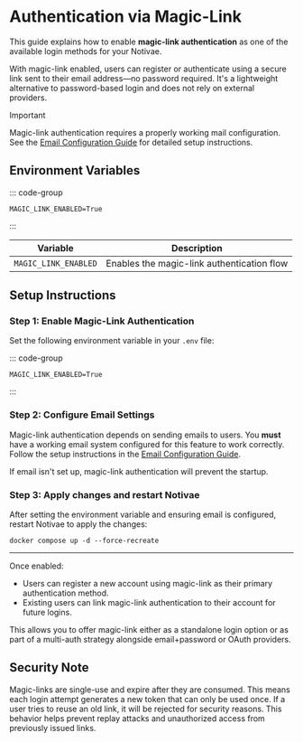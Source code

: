 # Authentication via Magic-Link

This guide explains how to enable **magic-link authentication** as one of the available login methods for your Notivae.

With magic-link enabled, users can register or authenticate using a secure link sent to their email address—no password required. It's a lightweight alternative to password-based login and does not rely on external providers.

> [!IMPORTANT]
> Magic-link authentication requires a properly working mail configuration.  
> See the [Email Configuration Guide](../configuration/mail-support.md) for detailed setup instructions.

## Environment Variables

::: code-group
```dotenv [.env]
MAGIC_LINK_ENABLED=True
````
:::

| Variable             | Description                                |
|----------------------|--------------------------------------------|
| `MAGIC_LINK_ENABLED` | Enables the magic-link authentication flow |

## Setup Instructions

### Step 1: Enable Magic-Link Authentication

Set the following environment variable in your `.env` file:

::: code-group
```dotenv [.env]
MAGIC_LINK_ENABLED=True
```
:::

### Step 2: Configure Email Settings

Magic-link authentication depends on sending emails to users. You **must** have a working email system configured for this feature to work correctly. Follow the setup instructions in the [Email Configuration Guide](../configuration/mail-support.md).

If email isn't set up, magic-link authentication will prevent the startup.

### Step 3: Apply changes and restart Notivae

After setting the environment variable and ensuring email is configured, restart Notivae to apply the changes:

```shell
docker compose up -d --force-recreate
```

---

Once enabled:
- Users can register a new account using magic-link as their primary authentication method.
- Existing users can link magic-link authentication to their account for future logins.

This allows you to offer magic-link either as a standalone login option or as part of a multi-auth strategy alongside email+password or OAuth providers.

## Security Note

Magic-links are single-use and expire after they are consumed. This means each login attempt generates a new token that can only be used once. If a user tries to reuse an old link, it will be rejected for security reasons. This behavior helps prevent replay attacks and unauthorized access from previously issued links.
